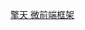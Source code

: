 [擎天 微前端框架](https://www.zhihu.com/search?type=content&q=%E6%93%8E%E5%A4%A9%E5%BE%AE%E5%89%8D%E7%AB%AF)
